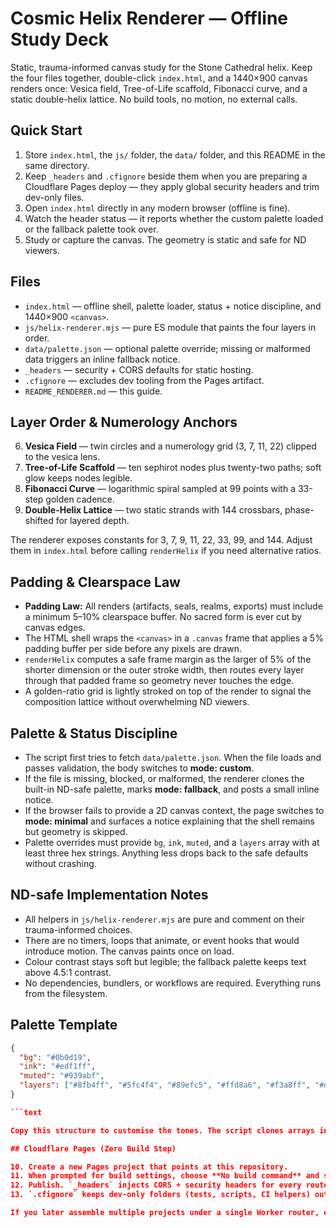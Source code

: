 # Cosmic Helix Renderer — Offline Study Deck

Static, trauma-informed canvas study for the Stone Cathedral helix. Keep the four files together, double-click `index.html`, and a 1440×900 canvas renders once: Vesica field, Tree-of-Life scaffold, Fibonacci curve, and a static double-helix lattice. No build tools, no motion, no external calls.

## Quick Start

1. Store `index.html`, the `js/` folder, the `data/` folder, and this README in the same directory.
2. Keep `_headers` and `.cfignore` beside them when you are preparing a Cloudflare Pages deploy — they apply global security headers and trim dev-only files.
3. Open `index.html` directly in any modern browser (offline is fine).
4. Watch the header status — it reports whether the custom palette loaded or the fallback palette took over.
5. Study or capture the canvas. The geometry is static and safe for ND viewers.

## Files

- `index.html` — offline shell, palette loader, status + notice discipline, and 1440×900 `<canvas>`.
- `js/helix-renderer.mjs` — pure ES module that paints the four layers in order.
- `data/palette.json` — optional palette override; missing or malformed data triggers an inline fallback notice.
- `_headers` — security + CORS defaults for static hosting.
- `.cfignore` — excludes dev tooling from the Pages artifact.
- `README_RENDERER.md` — this guide.

## Layer Order & Numerology Anchors

6. **Vesica Field** — twin circles and a numerology grid (3, 7, 11, 22) clipped to the vesica lens.
7. **Tree-of-Life Scaffold** — ten sephirot nodes plus twenty-two paths; soft glow keeps nodes legible.
8. **Fibonacci Curve** — logarithmic spiral sampled at 99 points with a 33-step golden cadence.
9. **Double-Helix Lattice** — two static strands with 144 crossbars, phase-shifted for layered depth.

The renderer exposes constants for 3, 7, 9, 11, 22, 33, 99, and 144. Adjust them in `index.html` before calling `renderHelix` if you need alternative ratios.

## Padding & Clearspace Law

- **Padding Law:** All renders (artifacts, seals, realms, exports) must include a minimum 5–10% clearspace buffer. No sacred form is ever cut by canvas edges.
- The HTML shell wraps the `<canvas>` in a `.canvas` frame that applies a 5% padding buffer per side before any pixels are drawn.
- `renderHelix` computes a safe frame margin as the larger of 5% of the shorter dimension or the outer stroke width, then routes every layer through that padded frame so geometry never touches the edge.
- A golden-ratio grid is lightly stroked on top of the render to signal the composition lattice without overwhelming ND viewers.

## Palette & Status Discipline

- The script first tries to fetch `data/palette.json`. When the file loads and passes validation, the body switches to **mode: custom**.
- If the file is missing, blocked, or malformed, the renderer clones the built-in ND-safe palette, marks **mode: fallback**, and posts a small inline notice.
- If the browser fails to provide a 2D canvas context, the page switches to **mode: minimal** and surfaces a notice explaining that the shell remains but geometry is skipped.
- Palette overrides must provide `bg`, `ink`, `muted`, and a `layers` array with at least three hex strings. Anything less drops back to the safe defaults without crashing.

## ND-safe Implementation Notes

- All helpers in `js/helix-renderer.mjs` are pure and comment on their trauma-informed choices.
- There are no timers, loops that animate, or event hooks that would introduce motion. The canvas paints once on load.
- Colour contrast stays soft but legible; the fallback palette keeps text above 4.5:1 contrast.
- No dependencies, bundlers, or workflows are required. Everything runs from the filesystem.

## Palette Template

```json
{
  "bg": "#0b0d19",
  "ink": "#edf1ff",
  "muted": "#939abf",
  "layers": ["#8fb4ff", "#5fc4f4", "#89efc5", "#ffd8a6", "#f3a8ff", "#dde1ff"]
}

```text

Copy this structure to customise the tones. The script clones arrays internally so palette edits never mutate the defaults.

## Cloudflare Pages (Zero Build Step)

10. Create a new Pages project that points at this repository.
11. When prompted for build settings, choose **No build command** and set the output directory to the repo root (`/`).
12. Publish. `_headers` injects CORS + security headers for every route and keeps `/data/*` cache-free so JSON tweaks land instantly.
13. `.cfignore` keeps dev-only folders (tests, scripts, CI helpers) out of the artifact so each repo stays self-contained.

If you later assemble multiple projects under a single Worker router, each Pages site will already answer with the correct headers.
